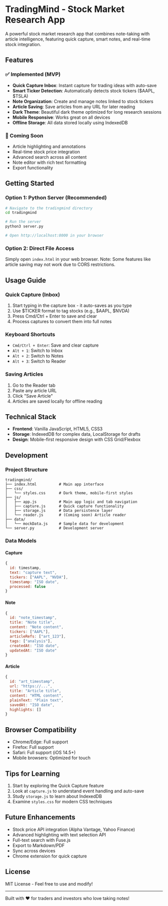 # TradingMind - Stock Market Research App

A powerful stock market research app that combines note-taking with article intelligence, featuring quick capture, smart notes, and real-time stock integration.

## Features

### ✅ Implemented (MVP)
- **Quick Capture Inbox**: Instant capture for trading ideas with auto-save
- **Smart Ticker Detection**: Automatically detects stock tickers ($AAPL, $TSLA)
- **Note Organization**: Create and manage notes linked to stock tickers
- **Article Saving**: Save articles from any URL for later reading
- **Dark Theme**: Beautiful dark theme optimized for long research sessions
- **Mobile Responsive**: Works great on all devices
- **Offline Storage**: All data stored locally using IndexedDB

### 🚧 Coming Soon
- Article highlighting and annotations
- Real-time stock price integration
- Advanced search across all content
- Note editor with rich text formatting
- Export functionality

## Getting Started

### Option 1: Python Server (Recommended)
```bash
# Navigate to the tradingmind directory
cd tradingmind

# Run the server
python3 server.py

# Open http://localhost:8000 in your browser
```

### Option 2: Direct File Access
Simply open `index.html` in your web browser. Note: Some features like article saving may not work due to CORS restrictions.

## Usage Guide

### Quick Capture (Inbox)
1. Start typing in the capture box - it auto-saves as you type
2. Use $TICKER format to tag stocks (e.g., $AAPL, $NVDA)
3. Press Cmd/Ctrl + Enter to save and clear
4. Process captures to convert them into full notes

### Keyboard Shortcuts
- `Cmd/Ctrl + Enter`: Save and clear capture
- `Alt + 1`: Switch to Inbox
- `Alt + 2`: Switch to Notes
- `Alt + 3`: Switch to Reader

### Saving Articles
1. Go to the Reader tab
2. Paste any article URL
3. Click "Save Article"
4. Articles are saved locally for offline reading

## Technical Stack
- **Frontend**: Vanilla JavaScript, HTML5, CSS3
- **Storage**: IndexedDB for complex data, LocalStorage for drafts
- **Design**: Mobile-first responsive design with CSS Grid/Flexbox

## Development

### Project Structure
```
tradingmind/
├── index.html          # Main app interface
├── css/
│   └── styles.css      # Dark theme, mobile-first styles
├── js/
│   ├── app.js          # Main app logic and tab navigation
│   ├── capture.js      # Quick capture functionality
│   ├── storage.js      # Data persistence layer
│   └── reader.js       # (Coming soon) Article reader
├── data/
│   └── mockData.js     # Sample data for development
└── server.py           # Development server
```

### Data Models

#### Capture
```javascript
{
  id: timestamp,
  text: "capture text",
  tickers: ["AAPL", "NVDA"],
  timestamp: "ISO date",
  processed: false
}
```

#### Note
```javascript
{
  id: "note_timestamp",
  title: "Note title",
  content: "Note content",
  tickers: ["AAPL"],
  articleRefs: ["art_123"],
  tags: ["analysis"],
  createdAt: "ISO date",
  updatedAt: "ISO date"
}
```

#### Article
```javascript
{
  id: "art_timestamp",
  url: "https://...",
  title: "Article title",
  content: "HTML content",
  plainText: "Plain text",
  savedAt: "ISO date",
  highlights: []
}
```

## Browser Compatibility
- Chrome/Edge: Full support
- Firefox: Full support
- Safari: Full support (iOS 14.5+)
- Mobile browsers: Optimized for touch

## Tips for Learning
1. Start by exploring the Quick Capture feature
2. Look at `capture.js` to understand event handling and auto-save
3. Study `storage.js` to learn about IndexedDB
4. Examine `styles.css` for modern CSS techniques

## Future Enhancements
- Stock price API integration (Alpha Vantage, Yahoo Finance)
- Advanced highlighting with text selection API
- Full-text search with Fuse.js
- Export to Markdown/PDF
- Sync across devices
- Chrome extension for quick capture

## License
MIT License - Feel free to use and modify!

---

Built with ❤️ for traders and investors who love taking notes!
